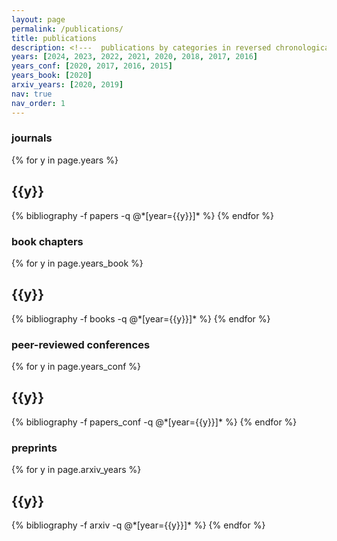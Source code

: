 ```yaml
---
layout: page
permalink: /publications/
title: publications
description: <!---  publications by categories in reversed chronological order. generated by jekyll-scholar. --->
years: [2024, 2023, 2022, 2021, 2020, 2018, 2017, 2016]
years_conf: [2020, 2017, 2016, 2015]
years_book: [2020]
arxiv_years: [2020, 2019]
nav: true
nav_order: 1
---
```


### journals

<div class="publications">

{% for y in page.years %}
  <h2 class="year">{{y}}</h2>
  {% bibliography -f papers -q @*[year={{y}}]* %}
{% endfor %}

</div>

### book chapters

<div class="publications">

{% for y in page.years_book %}
  <h2 class="year">{{y}}</h2>
  {% bibliography -f books -q @*[year={{y}}]* %}
{% endfor %}

</div>

### peer-reviewed conferences

<div class="publications">

{% for y in page.years_conf %}
  <h2 class="year">{{y}}</h2>
  {% bibliography -f papers_conf -q @*[year={{y}}]* %}
{% endfor %}

</div>

### preprints
<div class="publications">

{% for y in page.arxiv_years %}
  <h2 class="year">{{y}}</h2>
  {% bibliography -f arxiv -q @*[year={{y}}]* %}
{% endfor %}

</div>
